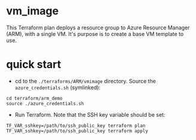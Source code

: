 # vm_image

This Terraform plan deploys a resource group to Azure Resource Manager (ARM), with a single VM.  It's purpose is to create a base VM template to use.

# quick start

- cd to the `./terraforms/ARM/vmimage` directory. Source the `azure_credentials.sh` (symlinked):

```
cd terraform/arm_demo
source ./azure_credentials.sh
```

- Run Terraform.  Note that the SSH key variable should be set:

```
TF_VAR_sshkey=/path/to/ssh_public_key terraform plan
TF_VAR_sshkey=/path/to/ssh_public_key terraform apply
```
